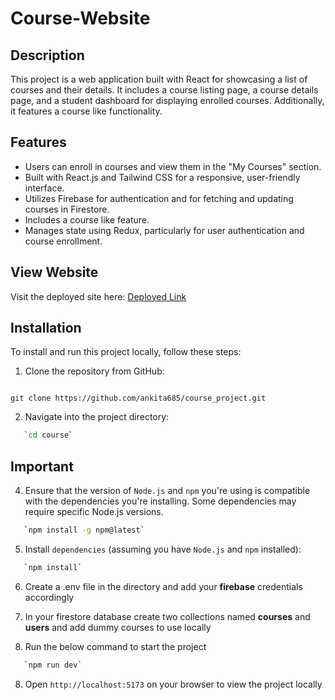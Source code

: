 # Course-Website

## Description

This project is a web application built with React for showcasing a list of courses and their details. It includes a course listing page, a course details page, and a student dashboard for displaying enrolled courses. Additionally, it features a course like functionality.

## Features

- Users can enroll in courses and view them in the "My Courses" section.
- Built with React.js and Tailwind CSS for a responsive, user-friendly interface.
- Utilizes Firebase for authentication and for fetching and updating courses in Firestore.
- Includes a course like feature.
- Manages state using Redux, particularly for user authentication and course enrollment.

## View Website

Visit the deployed site here: [Deployed Link](https://6680590d5941573681d69d2f--dashing-toffee-0fdf41.netlify.app/)

## Installation

To install and run this project locally, follow these steps:

1. Clone the repository from GitHub:

   ```bash
`git clone https://github.com/ankita685/course_project.git`








2. Navigate into the project directory:

```bash
   `cd course`
```

## Important

4. Ensure that the version of `Node.js` and `npm` you're using is compatible with the dependencies you're installing. Some dependencies may require specific Node.js versions.

```bash
   `npm install -g npm@latest`
```

5. Install `dependencies` (assuming you have `Node.js` and `npm` installed):

```bash
   `npm install`
```

6. Create a .env file in the directory and add your **firebase** credentials accordingly

7. In your firestore database create two collections named **courses** and **users** and add dummy courses to use locally

8. Run the below command to start the project

```bash
   `npm run dev`
```

8. Open `http://localhost:5173` on your browser to view the project locally


